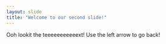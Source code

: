 ```yaml
---
layout: slide
title: "Welcome to our second slide!"
---
```

Ooh lookit the teeeeeeeeeeext!
Use the left arrow to go back!
